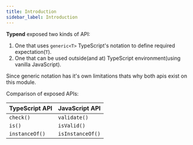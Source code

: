 ```yaml
---
title: Introduction
sidebar_label: Introduction
---
```


**Typend** exposed two kinds of API:

1. One that uses `generic<T>` TypeScript's notation to define required expectation(`T`).
2. One that can be used outside(and at) TypeScript environment(using vanilla JavaScript).

Since generic notation has it's own limitations thats why both apis exist on this module.

Comparison of exposed APIs:

| TypeScript API | JavaScript API   |
| -------------- | ---------------- |
| `check()`      | `validate()`     |
| `is()`         | `isValid()`      |
| `instanceOf()` | `isInstanceOf()` |
